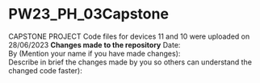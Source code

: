 # PW23_PH_03Capstone
CAPSTONE PROJECT
Code files for devices 11 and 10 were uploaded on 28/06/2023
**Changes made to the repository**
Date:                          
By (Mention your name if you have made changes):         
Describe in brief the changes made by you so others can understand the changed code faster):
